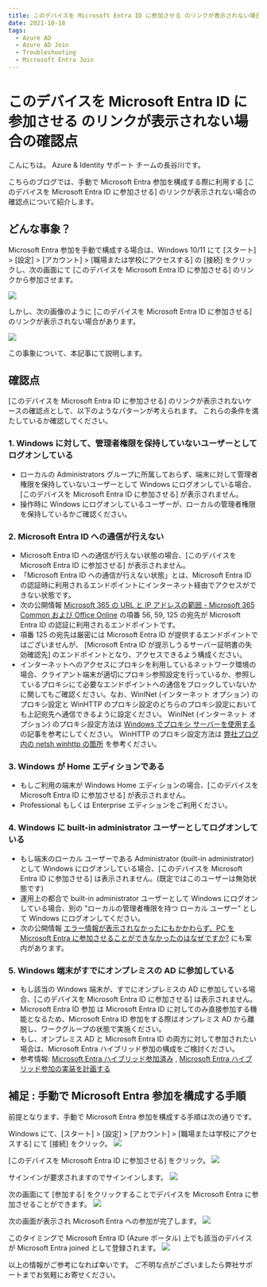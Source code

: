 ```yaml
---
title: このデバイスを Microsoft Entra ID に参加させる のリンクが表示されない場合の確認点
date: 2021-10-18
tags:
  - Azure AD
  - Azure AD Join
  - Troubleshooting
  - Microsoft Entra Join
---
```

# このデバイスを Microsoft Entra ID に参加させる のリンクが表示されない場合の確認点

こんにちは。 Azure & Identity サポート チームの長谷川です。

こちらのブログでは、手動で Microsoft Entra 参加を構成する際に利用する [このデバイスを Microsoft Entra ID に参加させる] のリンクが表示されない場合の確認点について紹介します。
<!-- more -->

## どんな事象？
Microsoft Entra 参加を手動で構成する場合は、Windows 10/11 にて [スタート] > [設定] > [アカウント] > [職場または学校にアクセスする] の [接続] をクリックし、次の画面にて [このデバイスを Microsoft Entra ID に参加させる] のリンクから参加させます。

![](./aadj-link-is-not-displayed/screen1-2.png)

しかし、次の画像のように [このデバイスを Microsoft Entra ID に参加させる] のリンクが表示されない場合があります。

![](./aadj-link-is-not-displayed/screen2.png)

この事象について、本記事にて説明します。


## 確認点
 
[このデバイスを Microsoft Entra ID に参加させる] のリンクが表示されないケースの確認点として、以下のようなパターンが考えられます。
これらの条件を満たしているか確認してください。
 

### 1. Windows に対して、管理者権限を保持していないユーザーとしてログオンしている
   - ローカルの Administrators グループに所属しておらず、端末に対して管理者権限を保持していないユーザーとして Windows にログオンしている場合、[このデバイスを Microsoft Entra ID に参加させる] が表示されません。
   - 操作時に Windows にログオンしているユーザーが、ローカルの管理者権限を保持しているかご確認ください。


### 2. Microsoft Entra ID への通信が行えない
   - Microsoft Entra ID への通信が行えない状態の場合、[このデバイスを Microsoft Entra ID に参加させる] が表示されません。
   - 「Microsoft Entra ID への通信が行えない状態」とは、Microsoft Entra ID の認証時に利用されるエンドポイントにインターネット経由でアクセスができない状態です。
   - 次の公開情報  [Microsoft 365 の URL と IP アドレスの範囲 - Microsoft 365 Common および Office Online](https://learn.microsoft.com/ja-jp/microsoft-365/enterprise/urls-and-ip-address-ranges?view=o365-worldwide#microsoft-365-common-and-office-online) の項番 56, 59, 125 の宛先が Microsoft Entra ID の認証に利用されるエンドポイントです。
   - 項番 125 の宛先は厳密には Microsoft Entra ID が提供するエンドポイントではございませんが、 [Microsoft Entra ID が提示しうるサーバー証明書の失効確認先] のエンドポイントとなり、アクセスできるよう構成ください。
   - インターネットへのアクセスにプロキシを利用しているネットワーク環境の場合、クライアント端末が適切にプロキシ参照設定を行っているか、参照しているプロキシにて必要なエンドポイントへの通信をブロックしていないかに関してもご確認ください。なお、WinINet (インターネット オプション) のプロキシ設定と WinHTTP のプロキシ設定のどちらのプロキシ設定においても上記宛先へ通信できるように設定ください。
WinINet (インターネット オプション) のプロキシ設定方法は [Windows でプロキシ サーバーを使用する](https://support.microsoft.com/ja-jp/windows/windows-%E3%81%A7%E3%83%97%E3%83%AD%E3%82%AD%E3%82%B7-%E3%82%B5%E3%83%BC%E3%83%90%E3%83%BC%E3%82%92%E4%BD%BF%E7%94%A8%E3%81%99%E3%82%8B-03096c53-0554-4ffe-b6ab-8b1deee8dae1) の記事を参考にしてください。 WinHTTP のプロキシ設定方法は [弊社ブログ内の netsh winhttp の箇所](../../azure-active-directory/troubleshoot-hybrid-azure-ad-join-managed#1-3-HAADJ-%E3%81%AB%E5%BF%85%E8%A6%81%E3%81%AA-Azure-AD-%E3%81%AE%E3%82%A8%E3%83%B3%E3%83%89%E3%83%9D%E3%82%A4%E3%83%B3%E3%83%88%E3%81%B8%E3%82%A2%E3%82%AF%E3%82%BB%E3%82%B9%E3%81%A7%E3%81%8D%E3%81%A6%E3%81%84%E3%81%AA%E3%81%84) を参考ください。



### 3. Windows が Home エディションである
   - もしご利用の端末が Windows Home エディションの場合、[このデバイスを Microsoft Entra ID に参加させる] が表示されません。
   - Professional もしくは Enterprise エディションをご利用ください。


### 4. Windows に built-in administrator ユーザーとしてログオンしている
   - もし端末のローカル ユーザーである Administrator (built-in administrator) として Windows にログオンしている場合、[このデバイスを Microsoft Entra ID に参加させる] は表示されません。(既定ではこのユーザーは無効状態です)
   - 運用上の都合で built-in administrator ユーザーとして Windows にログオンしている場合、別の "ローカルの管理者権限を持つ ローカル ユーザー” として Windows にログオンしてください。
   - 次の公開情報 [エラー情報が表示されなかったにもかかわらず、PC を Microsoft Entra に参加させることができなかったのはなぜですか?](https://learn.microsoft.com/ja-jp/entra/identity/devices/faq#----------------------pc---microsoft-entra-----------------------) にも案内があります。


### 5. Windows 端末がすでにオンプレミスの AD に参加している
   - もし該当の Windows 端末が、すでにオンプレミスの AD に参加している場合、[このデバイスを Microsoft Entra ID に参加させる]  は表示されません。
   - Microsoft Entra ID 参加 は Microsoft Entra ID に対してのみ直接参加する機能となるため、Microsoft Entra ID 参加をする際はオンプレミス AD から離脱し、ワークグループの状態で実施ください。
   - もし、オンプレミス AD と Microsoft Entra ID の両方に対して参加されたい場合は、Microsoft Entra ハイブリッド参加の構成をご検討ください。
   - 参考情報: [Microsoft Entra ハイブリッド参加済み](https://learn.microsoft.com/ja-jp/entra/identity/devices/concept-hybrid-join)
    , [Microsoft Entra ハイブリッド参加の実装を計画する](https://learn.microsoft.com/ja-jp/entra/identity/devices/hybrid-join-plan)


## 補足  :  手動で Microsoft Entra 参加を構成する手順

前提となります、手動で Microsoft Entra 参加を構成する手順は次の通りです。

Windows にて、[スタート] > [設定] > [アカウント] > [職場または学校にアクセスする] にて [接続] をクリック。
![](./aadj-link-is-not-displayed/joinaad1.png)


[このデバイスを Microsoft Entra ID に参加させる] をクリック。
![](./aadj-link-is-not-displayed/screen1-2.png)


サインインが要求されますのでサインインします。
![](./aadj-link-is-not-displayed/joinaad3.png)

次の画面にて [参加する] をクリックすることでデバイスを Microsoft Entra に参加させることができます。
![](./aadj-link-is-not-displayed/joinaad4.png)

次の画面が表示され Microsoft Entra への参加が完了します。
![](./aadj-link-is-not-displayed/joinaad5.png)

このタイミングで Microsoft Entra ID (Azure ポータル) 上でも該当のデバイスが Microsoft Entra joined として登録されます。
![](./aadj-link-is-not-displayed/joinaad6-2.png)


以上の情報がご参考になれば幸いです。
ご不明な点がございましたら弊社サポートまでお気軽にお寄せください。
